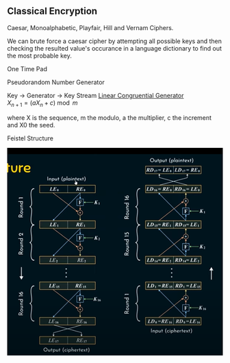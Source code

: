 ## Classical Encryption

Caesar, Monoalphabetic, Playfair, Hill and Vernam Ciphers.

We can brute force a caesar cipher by attempting all possible keys and then checking the resulted value's occurance in a language dictionary to find out the most probable key.

One Time Pad

Pseudorandom Number Generator

Key -> Generator -> Key Stream
[Linear Congruential Generator](https://en.wikipedia.org/wiki/Linear_congruential_generator) <br>
$\displaystyle X_{n+1}=\left(aX_{n}+c\right){\bmod {m}}$

where X is the sequence, m the modulo, a the multiplier, c the increment and X0 the seed.

Feistel Structure

![alt text](image-1.png)
